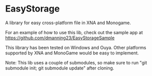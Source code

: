 EasyStorage
===========

A library for easy cross-platform file in XNA and Monogame.

For an example of how to use this lib, check out the sample app at https://github.com/dmanning23/EasyStorageSample

This library has been tested on Windows and Ouya.  Other platforms supported by XNA and MonoGame would be easy to implement.

Note: This lib uses a couple of submodules, so make sure to run "git submodule init; git submodule update" after cloning.